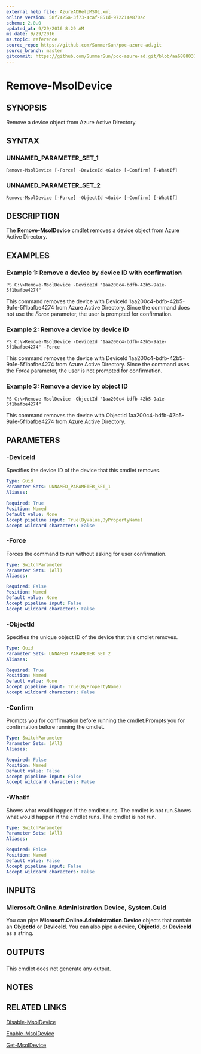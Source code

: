 ```yaml
---
external help file: AzureADHelpMSOL.xml
online version: 58f7425a-3f73-4caf-851d-972214e870ac
schema: 2.0.0
updated_at: 9/29/2016 8:29 AM
ms.date: 9/29/2016
ms.topic: reference
source_repo: https://github.com/SummerSun/poc-azure-ad.git
source_branch: master
gitcommit: https://github.com/SummerSun/poc-azure-ad.git/blob/aa68880375be962d5646d6d763347021b391b5c6/Azure%20AD%20Cmdlets/AzureAD/v1.0/Remove-MsolDevice.md
---
```


# Remove-MsolDevice

## SYNOPSIS
Remove a device object from Azure Active Directory.

## SYNTAX

### UNNAMED_PARAMETER_SET_1
```
Remove-MsolDevice [-Force] -DeviceId <Guid> [-Confirm] [-WhatIf]
```

### UNNAMED_PARAMETER_SET_2
```
Remove-MsolDevice [-Force] -ObjectId <Guid> [-Confirm] [-WhatIf]
```

## DESCRIPTION
The **Remove-MsolDevice** cmdlet removes a device object from Azure Active Directory.

## EXAMPLES

### Example 1: Remove a device by device ID with confirmation
```
PS C:\>Remove-MsolDevice -DeviceId "1aa200c4-bdfb-42b5-9a1e-5f1bafbe4274"
```

This command removes the device with DeviceId 1aa200c4-bdfb-42b5-9a1e-5f1bafbe4274 from Azure Active Directory.
Since the command does not use the *Force* parameter, the user is prompted for confirmation.

### Example 2: Remove a device by device ID
```
PS C:\>Remove-MsolDevice -DeviceId "1aa200c4-bdfb-42b5-9a1e-5f1bafbe4274" -Force
```

This command removes the device with DeviceId 1aa200c4-bdfb-42b5-9a1e-5f1bafbe4274 from Azure Active Directory.
Since the command uses the *Force* parameter, the user is not prompted for confirmation.

### Example 3: Remove a device by object ID
```
PS C:\>Remove-MsolDevice -ObjectId "1aa200c4-bdfb-42b5-9a1e-5f1bafbe4274"
```

This command removes the device with ObjectId 1aa200c4-bdfb-42b5-9a1e-5f1bafbe4274 from Azure Active Directory.

## PARAMETERS

### -DeviceId
Specifies the device ID of the device that this cmdlet removes.

```yaml
Type: Guid
Parameter Sets: UNNAMED_PARAMETER_SET_1
Aliases: 

Required: True
Position: Named
Default value: None
Accept pipeline input: True(ByValue,ByPropertyName)
Accept wildcard characters: False
```

### -Force
Forces the command to run without asking for user confirmation.

```yaml
Type: SwitchParameter
Parameter Sets: (All)
Aliases: 

Required: False
Position: Named
Default value: None
Accept pipeline input: False
Accept wildcard characters: False
```

### -ObjectId
Specifies the unique object ID of the device that this cmdlet removes.

```yaml
Type: Guid
Parameter Sets: UNNAMED_PARAMETER_SET_2
Aliases: 

Required: True
Position: Named
Default value: None
Accept pipeline input: True(ByPropertyName)
Accept wildcard characters: False
```

### -Confirm
Prompts you for confirmation before running the cmdlet.Prompts you for confirmation before running the cmdlet.

```yaml
Type: SwitchParameter
Parameter Sets: (All)
Aliases: 

Required: False
Position: Named
Default value: False
Accept pipeline input: False
Accept wildcard characters: False
```

### -WhatIf
Shows what would happen if the cmdlet runs.
The cmdlet is not run.Shows what would happen if the cmdlet runs.
The cmdlet is not run.

```yaml
Type: SwitchParameter
Parameter Sets: (All)
Aliases: 

Required: False
Position: Named
Default value: False
Accept pipeline input: False
Accept wildcard characters: False
```

## INPUTS

### Microsoft.Online.Administration.Device, System.Guid
You can pipe **Microsoft.Online.Administration.Device** objects that contain an **ObjectId** or **DeviceId**.
You can also pipe a device, **ObjectId**, or **DeviceId** as a string.

## OUTPUTS

### 
This cmdlet does not generate any output.

## NOTES

## RELATED LINKS

[Disable-MsolDevice](58f7425a-3f73-4caf-851d-972214e870ac)

[Enable-MsolDevice](5810982a-c9a8-4a13-be28-5d9cb053db1a)

[Get-MsolDevice](b11640a7-18c4-475a-b6be-d16957c4f58c)

